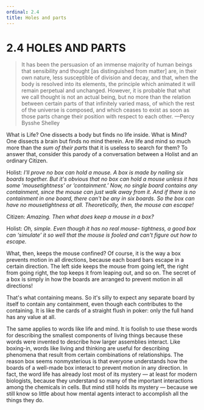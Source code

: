 ```yaml
---
ordinal: 2.4
title: Holes and parts
---
```


# 2.4 HOLES AND PARTS 

<blockquote> It has been the persuasion of an immense majority of human beings that sensibility and thought [as distinguished from matter] are, in their own nature, less susceptible of division and decay, and that, when the body is resolved into its elements, the principle which animated it will remain perpetual and unchanged. However, it is probable that what we call thought is not an actual being, but no more than the relation between certain parts of that infinitely varied mass, of which the rest of the universe is composed, and which ceases to exist as soon as those parts change their position with respect to each other. &mdash;Percy Bysshe Shelley </blockquote>
<p>What is Life? One dissects a body but finds no life inside. What is Mind? One dissects a brain but finds no mind therein. Are life and mind so much more than the <em>sum of their parts</em> that it is useless to search for them? To answer that, consider this parody of a conversation between a Holist and an ordinary Citizen.</p>
<p>Holist: <em>I'll prove no box can hold a mouse. A box is made by nailing six boards together. But it's obvious that no box can hold a mouse unless it has some &lsquo;mousetightness&rsquo; or &lsquo;containment.&rsquo; Now, no single board contains any containment, since the mouse can just walk away from it. And if there is no containment in one board, there can't be any in six boards. So the box can have no mousetightness at all. Theoretically, then, the mouse can escape!</em></p>
<p>Citizen: <em>Amazing. Then what does keep a mouse in a box?</em></p>
<p>Holist: <em>Oh, simple. Even though it has no real mouse- tightness, a good box can &lsquo;simulate&rsquo; it so well that the mouse is fooled and can't figure out how to escape.</em></p>
<p>What, then, keeps the mouse confined? Of course, it is the way a box prevents motion in all directions, because each board bars escape in a certain direction. The left side keeps the mouse from going left, the right from going right, the top keeps it from leaping out, and so on. The secret of a box is simply in how the boards are arranged to prevent motion in all directions!</p>
<p>That's what containing means. So it's silly to expect any separate board by itself to contain any containment, even though each contributes to the containing. It is like the cards of a straight flush in poker: only the full hand has any value at all.</p>
<p>The same applies to words like life and mind. It is foolish to use these words for describing the smallest components of living things because these words were invented to describe how larger assemblies interact. Like boxing-in, words like living and thinking are useful for describing phenomena that result from certain combinations of relationships. The reason box seems nonmysterious is that everyone understands how the boards of a well-made box interact to prevent motion in any direction. In fact, the word life has already lost most of its mystery &mdash; at least for modern biologists, because they understand so many of the important interactions among the chemicals in cells. But mind still holds its mystery &mdash; because we still know so little about how mental agents interact to accomplish all the things they do.</p>